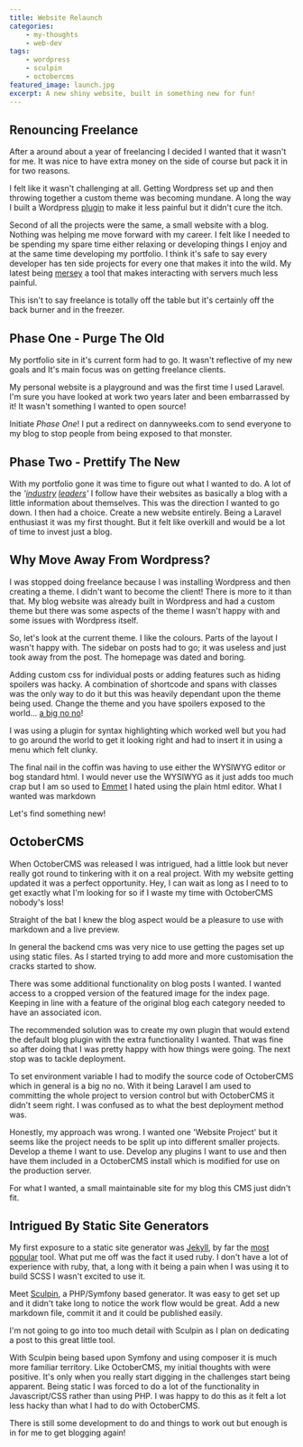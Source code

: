 ```yaml
---
title: Website Relaunch
categories:
    - my-thoughts
    - web-dev
tags:
    - wordpress
    - sculpin
    - octobercms
featured_image: launch.jpg
excerpt: A new shiny website, built in something new for fun!
---
```


## Renouncing Freelance

After a around about a year of freelancing I decided I wanted that it wasn't for me. It was nice to have extra money on the side of course but pack it in for two reasons.

I felt like it wasn't challenging at all. Getting Wordpress set up and then throwing together a custom theme was becoming mundane. A long the way I built a Wordpress [plugin][cwd] to make it less painful but it didn't cure the itch.

[cwd]: https://wordpress.org/plugins/simple-custom-website-data/stats/
 
Second of all the projects were the same, a small website with a blog. Nothing was helping me move forward with my career. I felt like I needed to be spending my spare time either relaxing or developing things I enjoy and at the same time developing my portfolio. I think it's safe to say every developer has ten side projects for every one that makes it into the wild. My latest being [mersey](/blog/2015/11/19/introducing-mersey-a-server-management-tool) a tool that makes interacting with servers much less painful.
 
This isn't to say freelance is totally off the table but it's certainly off the back burner and in the freezer.

## Phase One - Purge The Old
My portfolio site in it's current form had to go. It wasn't reflective of my new goals and It's main focus was on getting freelance clients. 

My personal website is a playground and was the first time I used Laravel. I'm sure you have looked at work two years later and been embarrassed by it! It wasn't something I wanted to open source! 

Initiate _Phase One_! I put a redirect on dannyweeks.com to send everyone to my blog to stop people from being exposed to that monster. 

## Phase Two - Prettify The New

With my portfolio gone it was time to figure out what I wanted to do. A lot of the _'[industry][phil] [leaders][matt]'_ I follow have their websites as basically a blog with a little information about themselves. This was the direction I wanted to go down. I then had a choice. Create a new website entirely. Being a Laravel enthusiast it was my first thought. But it felt like overkill and would be a lot of time to invest just a blog.
                                                                      
[phil]: https://philsturgeon.uk
[matt]: https://mattstauffer.co

## Why Move Away From Wordpress?

I was stopped doing freelance because I was installing Wordpress and then creating a theme. I didn't want to become the client! There is more to it than that. My blog website was already built in Wordpress and had a custom theme but there was some aspects of the theme I wasn't happy with and some issues with Wordpress itself. 
 
So, let's look at the current theme. I like the colours. Parts of the layout I wasn't happy with. The sidebar on posts had to go; it was useless and just took away from the post. The homepage was dated and boring. 
 
Adding custom css for individual posts or adding features such as hiding spoilers was hacky. A combination of shortcode and spans with classes was the only way to do it but this was heavily dependant upon the theme being used. Change the theme and you have spoilers exposed to the world... [a big no no](/blog/2014/06/19/tv-spoilers-you-have-no-right)!

I was using a plugin for syntax highlighting which worked well but you had to go around the world to get it looking right and had to insert it in using a menu which felt clunky.

The final nail in the coffin was having to use either the WYSIWYG editor or bog standard html. I would never use the WYSIWYG as it just adds too much crap but I am so used to [Emmet](http://emmet.io/) I hated using the plain html editor. What I wanted was markdown

Let's find something new!

## OctoberCMS

When OctoberCMS was released I was intrigued, had a little look but never really got round to tinkering with it on a real project. With my website getting updated it was a perfect opportunity. Hey, I can wait as long as I need to to get exactly what I'm looking for so if I waste my time with OctoberCMS nobody's loss!

Straight of the bat I knew the blog aspect would be a pleasure to use with markdown and a live preview.

In general the backend cms was very nice to use getting the pages set up using static files. As I started trying to add more and more customisation the cracks started to show.

There was some additional functionality on blog posts I wanted. I wanted access to a  cropped version of the featured image for the index page. Keeping in line with a feature of the original blog each category needed to have an associated icon. 

The recommended solution was to create my own plugin that would extend the default blog plugin with the extra functionality I wanted. That was fine so after doing that I was pretty happy with how things were going. The next stop was to tackle deployment. 

To set environment variable I had to modify the source code of OctoberCMS which in general is a big no no. With it being Laravel I am used to committing the whole project to version control but with OctoberCMS it didn't seem right. I was confused as to what the best deployment method was. 

Honestly, my approach was wrong. I wanted one 'Website Project' but it seems like the project needs to be split up into different smaller projects. Develop a theme I want to use. Develop any plugins I want to use and then have them included in a OctoberCMS install which is modified for use on the production server. 

For what I wanted, a small maintainable site for my blog this CMS just didn't fit. 

## Intrigued By Static Site Generators 

My first exposure to a static site generator was [Jekyll](http://jekyllrb.com/), by far the [most popular](https://www.staticgen.com) tool. What put me off was the fact it used ruby. I don't have a lot of experience with ruby, that, a long with it being a pain when I was using it to build SCSS I wasn't excited to use it. 
 
Meet [Sculpin](https://sculpin.io), a PHP/Symfony based generator. It was easy to get set up and it didn't take long to notice the work flow would be great. Add a new markdown file, commit it and it could be published easily. 

I'm not going to go into too much detail with Sculpin as I plan on dedicating a post to this great little tool.

With Sculpin being based upon Symfony and using composer it is much more familiar territory. Like OctoberCMS, my initial thoughts with were positive. It's only when you really start digging in the challenges start being apparent. Being static I was forced to do a lot of the functionality in Javascript/CSS rather than using PHP. I was happy to do this as it felt a lot less hacky than what I had to do with OctoberCMS. 
 
There is still some development to do and things to work out but enough is in for me to get blogging again!